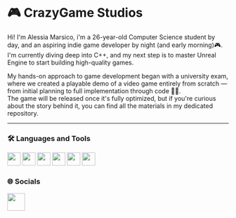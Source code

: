 <h1 align="left">🎮 CrazyGame Studios</h1>
<p align="left">
</p>

Hi! I'm Alessia Marsico, i'm a 26-year-old Computer Science student by day, and an aspiring indie game developer by night (and early morning)🎮.  
I'm currently diving deep into C++, and my next step is to master Unreal Engine to start building high-quality games.

My hands-on approach to game development began with a university exam, where we created a playable demo of a video game entirely from scratch — from initial planning to full implementation through code 🧑‍💻.  
The game will be released once it's fully optimized, but if you're curious about the story behind it, you can find all the materials in my dedicated repository.

---

### 🛠️ Languages and Tools

<p>
  <img src="https://cdn.jsdelivr.net/gh/devicons/devicon/icons/c/c-original.svg" height="30" />
  <img src="https://cdn.jsdelivr.net/gh/devicons/devicon/icons/cplusplus/cplusplus-original.svg" height="30" />
  <img src="https://cdn.jsdelivr.net/gh/devicons/devicon/icons/java/java-original.svg" height="30" />
  <img src="https://cdn.jsdelivr.net/gh/devicons/devicon/icons/unrealengine/unrealengine-original.svg" height="30" />
  <img src="https://cdn.jsdelivr.net/gh/devicons/devicon/icons/git/git-original.svg" height="30" />
  <img src="https://cdn.jsdelivr.net/gh/devicons/devicon/icons/github/github-original.svg" height="30" />
</p>

### 🌐 Socials

<p align="left">
  <a href="https://www.linkedin.com/in/alessia-marsico-843315206/" target="_blank">
    <img src="https://cdn.jsdelivr.net/gh/devicons/devicon/icons/linkedin/linkedin-original.svg" height="40" />
  </a>
</p>
